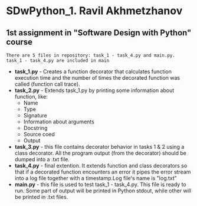 # SDwPython_1. Ravil Akhmetzhanov
## 1st assignment in "Software Design with Python" course 

    There are 5 files in repository: task_1 - task_4.py and main.py. 
    task_1 - task_4.py are included in main

* __task_1.py__ - Creates a function decorator that calculates function execution time and the number of times the decorated function was called (function call trace).
* __task_2.py__ - Extends task_1.py by printing some information about function, like:
    * Name
    * Type
    * Signature
    * Information about arguments
    * Docstring
    * Source coed
    * Output
* __task_3.py__ - this file contains decorator behavior in tasks 1 & 2 using a class decorator. All the program output (from the decorator) should be dumped into a .txt file.
* __task_4.py__ - final extention. It extends function and class decorators so that if a decorated function encounters an error it pipes the error stream into a log file together with a timestamp.Log file's name is  "log.txt"
* __main.py__ - this file is used to test task_1 - task_4.py. This file is ready to run. Some part of output will be printed in Python stdout, while other will be printed in .txt files.






